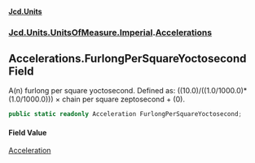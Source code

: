#### [Jcd.Units](index.md 'index')
### [Jcd.Units.UnitsOfMeasure.Imperial](Jcd.Units.UnitsOfMeasure.Imperial.md 'Jcd.Units.UnitsOfMeasure.Imperial').[Accelerations](Accelerations.md 'Jcd.Units.UnitsOfMeasure.Imperial.Accelerations')

## Accelerations.FurlongPerSquareYoctosecond Field

A(n) furlong per square yoctosecond. Defined as: ((10.0)/((1.0/1000.0)*(1.0/1000.0))) × chain per square zeptosecond + (0).

```csharp
public static readonly Acceleration FurlongPerSquareYoctosecond;
```

#### Field Value
[Acceleration](Acceleration.md 'Jcd.Units.UnitTypes.Acceleration')